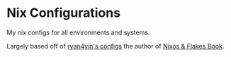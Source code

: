 # Nix Configurations
My nix configs for all environments and systems.

Largely based off of [ryan4yin's configs](https://github.com/ryan4yin/nix-config) the author of [Nixos & Flakes Book](https://nixos-and-flakes.thiscute.world/).

